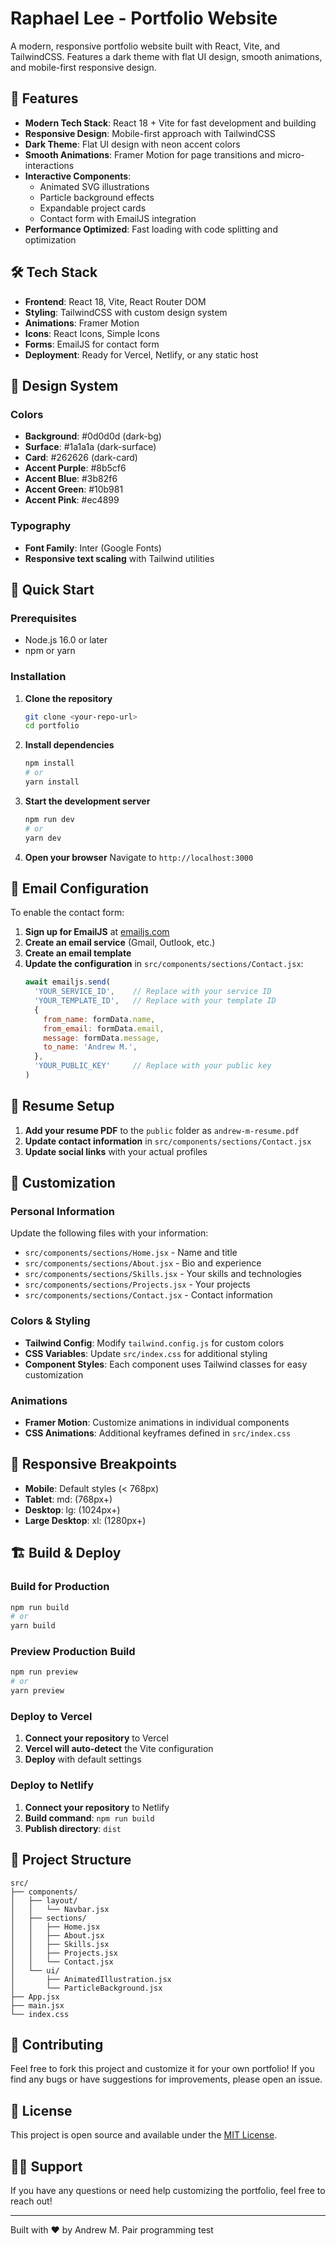 # Raphael Lee - Portfolio Website

A modern, responsive portfolio website built with React, Vite, and TailwindCSS. Features a dark theme with flat UI design, smooth animations, and mobile-first responsive design.

## 🚀 Features

- **Modern Tech Stack**: React 18 + Vite for fast development and building
- **Responsive Design**: Mobile-first approach with TailwindCSS
- **Dark Theme**: Flat UI design with neon accent colors
- **Smooth Animations**: Framer Motion for page transitions and micro-interactions
- **Interactive Components**: 
  - Animated SVG illustrations
  - Particle background effects
  - Expandable project cards
  - Contact form with EmailJS integration
- **Performance Optimized**: Fast loading with code splitting and optimization

## 🛠️ Tech Stack

- **Frontend**: React 18, Vite, React Router DOM
- **Styling**: TailwindCSS with custom design system
- **Animations**: Framer Motion
- **Icons**: React Icons, Simple Icons
- **Forms**: EmailJS for contact form
- **Deployment**: Ready for Vercel, Netlify, or any static host

## 🎨 Design System

### Colors
- **Background**: #0d0d0d (dark-bg)
- **Surface**: #1a1a1a (dark-surface) 
- **Card**: #262626 (dark-card)
- **Accent Purple**: #8b5cf6
- **Accent Blue**: #3b82f6
- **Accent Green**: #10b981
- **Accent Pink**: #ec4899

### Typography
- **Font Family**: Inter (Google Fonts)
- **Responsive text scaling** with Tailwind utilities

## 🚀 Quick Start

### Prerequisites
- Node.js 16.0 or later
- npm or yarn

### Installation

1. **Clone the repository**
   ```bash
   git clone <your-repo-url>
   cd portfolio
   ```

2. **Install dependencies**
   ```bash
   npm install
   # or
   yarn install
   ```

3. **Start the development server**
   ```bash
   npm run dev
   # or
   yarn dev
   ```

4. **Open your browser**
   Navigate to `http://localhost:3000`

## 📧 Email Configuration

To enable the contact form:

1. **Sign up for EmailJS** at [emailjs.com](https://emailjs.com)
2. **Create an email service** (Gmail, Outlook, etc.)
3. **Create an email template**
4. **Update the configuration** in `src/components/sections/Contact.jsx`:
   ```javascript
   await emailjs.send(
     'YOUR_SERVICE_ID',    // Replace with your service ID
     'YOUR_TEMPLATE_ID',   // Replace with your template ID
     {
       from_name: formData.name,
       from_email: formData.email,
       message: formData.message,
       to_name: 'Andrew M.',
     },
     'YOUR_PUBLIC_KEY'     // Replace with your public key
   )
   ```

## 📄 Resume Setup

1. **Add your resume PDF** to the `public` folder as `andrew-m-resume.pdf`
2. **Update contact information** in `src/components/sections/Contact.jsx`
3. **Update social links** with your actual profiles

## 🎯 Customization

### Personal Information
Update the following files with your information:
- `src/components/sections/Home.jsx` - Name and title
- `src/components/sections/About.jsx` - Bio and experience
- `src/components/sections/Skills.jsx` - Your skills and technologies
- `src/components/sections/Projects.jsx` - Your projects
- `src/components/sections/Contact.jsx` - Contact information

### Colors & Styling
- **Tailwind Config**: Modify `tailwind.config.js` for custom colors
- **CSS Variables**: Update `src/index.css` for additional styling
- **Component Styles**: Each component uses Tailwind classes for easy customization

### Animations
- **Framer Motion**: Customize animations in individual components
- **CSS Animations**: Additional keyframes defined in `src/index.css`

## 📱 Responsive Breakpoints

- **Mobile**: Default styles (< 768px)
- **Tablet**: md: (768px+)
- **Desktop**: lg: (1024px+)
- **Large Desktop**: xl: (1280px+)

## 🏗️ Build & Deploy

### Build for Production
```bash
npm run build
# or
yarn build
```

### Preview Production Build
```bash
npm run preview
# or
yarn preview
```

### Deploy to Vercel
1. **Connect your repository** to Vercel
2. **Vercel will auto-detect** the Vite configuration
3. **Deploy** with default settings

### Deploy to Netlify
1. **Connect your repository** to Netlify
2. **Build command**: `npm run build`
3. **Publish directory**: `dist`

## 📂 Project Structure

```
src/
├── components/
│   ├── layout/
│   │   └── Navbar.jsx
│   ├── sections/
│   │   ├── Home.jsx
│   │   ├── About.jsx
│   │   ├── Skills.jsx
│   │   ├── Projects.jsx
│   │   └── Contact.jsx
│   └── ui/
│       ├── AnimatedIllustration.jsx
│       └── ParticleBackground.jsx
├── App.jsx
├── main.jsx
└── index.css
```

## 🤝 Contributing

Feel free to fork this project and customize it for your own portfolio! If you find any bugs or have suggestions for improvements, please open an issue.

## 📝 License

This project is open source and available under the [MIT License](LICENSE).

## 🙋‍♂️ Support

If you have any questions or need help customizing the portfolio, feel free to reach out!

---

Built with ❤️ by Andrew M.
P a i r   p r o g r a m m i n g   t e s t  
 